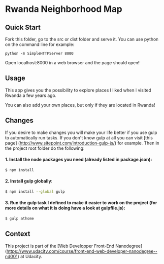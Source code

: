 # Rwanda Neighborhood Map

## Quick Start

Fork this folder, go to the src or dist folder and serve it. You can use python on the command line for example:

```
python -m SimpleHTTPServer 8000
```

Open localhost:8000 in a web browser and the page should open!

## Usage

This app gives you the possibility to explore places I liked when I visited Rwanda a few years ago.

You can also add your own places, but only if they are located in Rwanda!

## Changes

If you desire to make changes you will make your life better if you use gulp to automatically run tasks. If you don't know gulp at all you can visit [this page] (http://www.sitepoint.com/introduction-gulp-js/) for example. Then in the project root folder do the following:

#### 1. Install the node packages you need (already listed in package.json):

```sh
$ npm install
```

#### 2. Install gulp globally:

```sh
$ npm install --global gulp
```

#### 3. Run the gulp task I defined to make it easier to work on the project (for more details on what it is doing have a look at gulpfile.js):

```sh
$ gulp athome
```

## Context

This project is part of the [Web Developper Front-End Nanodegree] (https://www.udacity.com/course/front-end-web-developer-nanodegree--nd001) at Udacity.